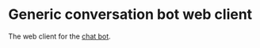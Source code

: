 # Generic conversation bot web client

The web client for the [chat bot](https://github.com/dplocki/generic-conversation-bot).
